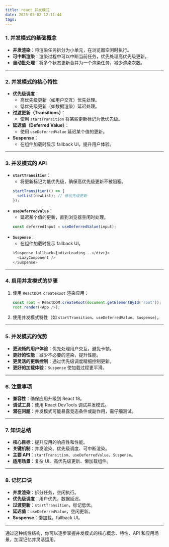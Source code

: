 ```yaml
---
title: react 并发模式
date: 2025-03-02 12:11:44
tags:
---
```


### **1. 并发模式的基础概念**
- **并发渲染**：将渲染任务拆分为小单元，在浏览器空闲时执行。
- **可中断渲染**：渲染过程中可以中断当前任务，优先处理高优先级更新。
- **自动批处理**：将多个状态更新合并为一个渲染任务，减少渲染次数。

---

### **2. 并发模式的核心特性**
- **优先级调度**：
  - 高优先级更新（如用户交互）优先处理。
  - 低优先级更新（如数据渲染）延迟处理。
- **过渡更新（Transitions）**：
  - 使用 `startTransition` 将某些更新标记为低优先级。
- **延迟值（Deferred Value）**：
  - 使用 `useDeferredValue` 延迟某个值的更新。
- **Suspense**：
  - 在组件加载时显示 fallback UI，提升用户体验。

---

### **3. 并发模式的 API**
- **`startTransition`**：
  - 将更新标记为低优先级，确保高优先级更新不被阻塞。
  ```javascript
  startTransition(() => {
    setList(newList); // 低优先级更新
  });
  ```
- **`useDeferredValue`**：
  - 延迟某个值的更新，直到浏览器空闲时处理。
  ```javascript
  const deferredInput = useDeferredValue(input);
  ```
- **`Suspense`**：
  - 在组件加载时显示 fallback UI。
  ```javascript
  <Suspense fallback={<div>Loading...</div>}>
    <LazyComponent />
  </Suspense>
  ```

---

### **4. 启用并发模式的步骤**
1. 使用 `ReactDOM.createRoot` 渲染应用：
   ```javascript
   const root = ReactDOM.createRoot(document.getElementById('root'));
   root.render(<App />);
   ```
2. 使用并发模式特性（如 `startTransition`、`useDeferredValue`、`Suspense`）。

---

### **5. 并发模式的优势**
- **更流畅的用户体验**：优先处理用户交互，避免卡顿。
- **更好的性能**：减少不必要的渲染，提升性能。
- **更灵活的更新控制**：通过优先级调度精细控制更新。
- **更好的加载体验**：`Suspense` 使加载过程更平滑。

---

### **6. 注意事项**
- **兼容性**：确保应用升级到 React 18。
- **调试工具**：使用 React DevTools 调试并发模式。
- **潜在问题**：并发模式可能暴露竞态条件或副作用，需仔细测试。

---

### **7. 知识总结**
- **核心目标**：提升应用的响应性和性能。
- **关键机制**：并发渲染、优先级调度、可中断渲染。
- **主要 API**：`startTransition`、`useDeferredValue`、`Suspense`。
- **适用场景**：复杂 UI、高优先级更新、懒加载组件。

---

### **8. 记忆口诀**
- **并发渲染**：拆分任务，空闲执行。
- **优先级调度**：用户优先，数据延迟。
- **过渡更新**：`startTransition`，标记低优。
- **延迟值**：`useDeferredValue`，空闲更新。
- **Suspense**：懒加载，fallback UI。

---

通过这种线性结构，你可以逐步掌握并发模式的核心概念、特性、API 和应用场景，加深记忆并灵活运用。